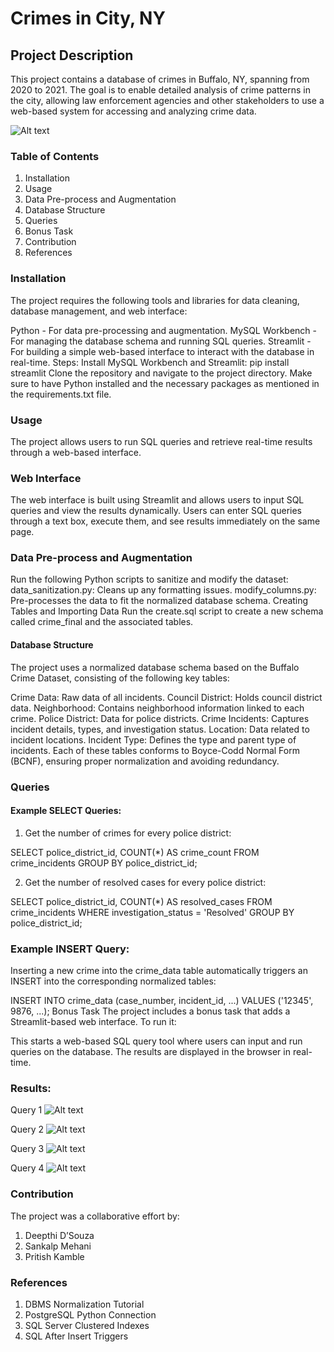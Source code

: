 # Crimes in City, NY
## Project Description
This project contains a database of crimes in Buffalo, NY, spanning from 2020 to 2021. The goal is to enable detailed analysis of crime patterns in the city, allowing law enforcement agencies and other stakeholders to use a web-based system for accessing and analyzing crime data.

![Alt text](result/UI.png)


### Table of Contents
1. Installation
2. Usage
3. Data Pre-process and Augmentation
4. Database Structure
5. Queries
6. Bonus Task
7. Contribution
8. References

### Installation
The project requires the following tools and libraries for data cleaning, database management, and web interface:

Python - For data pre-processing and augmentation.
MySQL Workbench - For managing the database schema and running SQL queries.
Streamlit - For building a simple web-based interface to interact with the database in real-time.
Steps:
Install MySQL Workbench and Streamlit:
pip install streamlit
Clone the repository and navigate to the project directory.
Make sure to have Python installed and the necessary packages as mentioned in the requirements.txt file.

### Usage
The project allows users to run SQL queries and retrieve real-time results through a web-based interface.

### Web Interface
The web interface is built using Streamlit and allows users to input SQL queries and view the results dynamically.
Users can enter SQL queries through a text box, execute them, and see results immediately on the same page.

### Data Pre-process and Augmentation

Run the following Python scripts to sanitize and modify the dataset:
data_sanitization.py: Cleans up any formatting issues.
modify_columns.py: Pre-processes the data to fit the normalized database schema.
Creating Tables and Importing Data
Run the create.sql script to create a new schema called crime_final and the associated tables.

#### Database Structure
The project uses a normalized database schema based on the Buffalo Crime Dataset, consisting of the following key tables:

Crime Data: Raw data of all incidents.
Council District: Holds council district data.
Neighborhood: Contains neighborhood information linked to each crime.
Police District: Data for police districts.
Crime Incidents: Captures incident details, types, and investigation status.
Location: Data related to incident locations.
Incident Type: Defines the type and parent type of incidents.
Each of these tables conforms to Boyce-Codd Normal Form (BCNF), ensuring proper normalization and avoiding redundancy.

### Queries
#### Example SELECT Queries:
1. Get the number of crimes for every police district:

SELECT police_district_id, COUNT(*) AS crime_count 
FROM crime_incidents 
GROUP BY police_district_id;

2. Get the number of resolved cases for every police district:

SELECT police_district_id, COUNT(*) AS resolved_cases
FROM crime_incidents 
WHERE investigation_status = 'Resolved'
GROUP BY police_district_id;

### Example INSERT Query:
Inserting a new crime into the crime_data table automatically triggers an INSERT into the corresponding normalized tables:

INSERT INTO crime_data (case_number, incident_id, ...)
VALUES ('12345', 9876, ...);
Bonus Task
The project includes a bonus task that adds a Streamlit-based web interface. To run it:

This starts a web-based SQL query tool where users can input and run queries on the database. The results are displayed in the browser in real-time.

### Results:
Query 1
![Alt text](result/query1.png)

Query 2
![Alt text](result/query2.png)

Query 3
![Alt text](result/query3.png)

Query 4
![Alt text](result/query4.png)


### Contribution
The project was a collaborative effort by:
1. Deepthi D’Souza
2. Sankalp Mehani
3. Pritish Kamble

### References
1. DBMS Normalization Tutorial
2. PostgreSQL Python Connection
3. SQL Server Clustered Indexes
4. SQL After Insert Triggers
